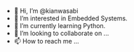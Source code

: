 - 👋 Hi, I’m @kianwasabi
- 👀 I’m interested in Embedded Systems. 
- 🌱 I’m currently learning Python. 
- 💞️ I’m looking to collaborate on ...
- 📫 How to reach me ...

<!---
kianwasabi/kianwasabi is a ✨ special ✨ repository because its `README.md` (this file) appears on your GitHub profile.
You can click the Preview link to take a look at your changes.
--->
